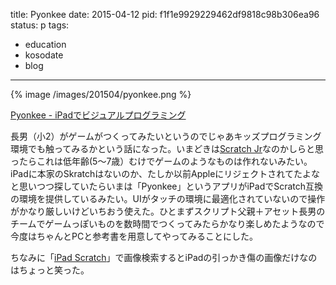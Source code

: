 title: Pyonkee
date: 2015-04-12
pid: f1f1e9929229462df9818c98b306ea96
status: p
tags:
- education
- kosodate
- blog
---

{% image /images/201504/pyonkee.png %}

[Pyonkee - iPadでビジュアルプログラミング][1]

長男（小2）がゲームがつくってみたいというのでじゃあキッズプログラミング環境でも触ってみるかという話になった。いまどきは[Scratch Jr][2]なのかしらと思ったらこれは低年齢(5〜7歳）むけでゲームのようなものは作れないみたい。iPadに本家のSkratchはないのか、たしか以前Appleにリジェクトされてたよなと思いつつ探していたらいまは「Pyonkee」というアプリがiPadでScratch互換の環境を提供しているみたい。UIがタッチの環境に最適化されていないので操作がかなり厳しいけどいちおう使えた。ひとまずスクリプト父親＋アセット長男のチームでゲームっぽいものを数時間でつくってみたらかなり楽しめたようなので今度はちゃんとPCと参考書を用意してやってみることにした。

ちなみに「[iPad Scratch][3]」で画像検索するとiPadの引っかき傷の画像だけなのはちょっと笑った。

[1]:	http://www.softumeya.com/pyonkee/ja/
[2]:	http://www.scratchjr.org/
[3]:	https://www.google.co.jp/search?q=iPad+Scratch&es_sm=91&source=lnms&tbm=isch&sa=X&ei=segrVaLkIs6k8AXqw4CADg&ved=0CAcQ_AUoAQ&biw=1280&bih=678
